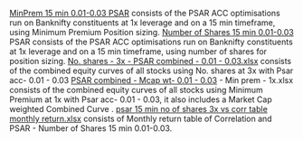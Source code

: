 [MinPrem 15 min 0.01-0.03 PSAR](https://github.com/qodeinvestments/Swan-Documentation/tree/main/Systems/PSAR%20Stock%20Options/results/MinPrem%2015%20min%200.01-0.03%20PSAR) consists of the PSAR ACC optimisations run on Banknifty constituents at 1x leverage and on a 15 min timeframe, using Minimum Premium Position sizing.
[Number of Shares 15 min 0.01-0.03](https://github.com/qodeinvestments/Swan-Documentation/tree/main/Systems/PSAR%20Stock%20Options/results/Number%20of%20Shares%2015%20min%200.01-0.03%20PSAR) PSAR consists of the PSAR ACC optimisations run on Banknifty constituents at 1x leverage and on a 15 min timeframe, using number of shares for position sizing.
[No. shares - 3x - PSAR combined - 0.01 - 0.03.xlsx](https://github.com/qodeinvestments/Swan-Documentation/blob/main/Systems/PSAR%20Stock%20Options/results/No.%20shares%20-%203x%20-%20PSAR%20combined%20-%200.01%20-%200.03.xlsx) consists of the combined equity curves of all stocks using No. shares at 3x with Psar acc- 0.01 - 0.03
[PSAR combined - Mcap wt- 0.01 - 0.03](https://github.com/qodeinvestments/Swan-Documentation/blob/main/Systems/PSAR%20Stock%20Options/results/PSAR%20combined%20-%20Mcap%20wt-%200.01%20-%200.03%20-%20Min%20prem%20-%201x.xlsx) - Min prem - 1x.xlsx consists of the combined equity curves of all stocks using Minimum Premium at 1x with Psar acc- 0.01 - 0.03, it also includes a Market Cap weighted Combined Curve .
[psar 15 min no of shares 3x vs corr table monthly return.xlsx](https://github.com/qodeinvestments/Swan-Documentation/blob/main/Systems/PSAR%20Stock%20Options/results/psar%2015%20min%20no%20of%20shares%203x%20vs%20corr%20table%20monthly%20return.xlsx) consists of Monthly return table of Correlation and PSAR - Number of Shares 15 min 0.01-0.03.
